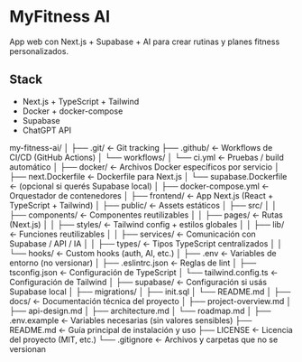 # MyFitness AI

App web con Next.js + Supabase + AI para crear rutinas y planes fitness personalizados.

## Stack

- Next.js + TypeScript + Tailwind
- Docker + docker-compose
- Supabase
- ChatGPT API



my-fitness-ai/
│
├── .git/                   ← Git tracking
├── .github/                ← Workflows de CI/CD (GitHub Actions)
│   └── workflows/
│       └── ci.yml          ← Pruebas / build automático
│
├── docker/                 ← Archivos Docker específicos por servicio
│   ├── next.Dockerfile     ← Dockerfile para Next.js
│   └── supabase.Dockerfile ← (opcional si querés Supabase local)
│
├── docker-compose.yml      ← Orquestador de contenedores
│
├── frontend/               ← App Next.js (React + TypeScript + Tailwind)
│   ├── public/             ← Assets estáticos
│   ├── src/
│   │   ├── components/     ← Componentes reutilizables
│   │   ├── pages/          ← Rutas (Next.js)
│   │   ├── styles/         ← Tailwind config + estilos globales
│   │   ├── lib/            ← Funciones reutilizables
│   │   ├── services/       ← Comunicación con Supabase / API / IA
│   │   ├── types/          ← Tipos TypeScript centralizados
│   │   └── hooks/          ← Custom hooks (auth, AI, etc.)
│   ├── .env                ← Variables de entorno (no versionar)
│   ├── .eslintrc.json      ← Reglas de lint
│   ├── tsconfig.json       ← Configuración de TypeScript
│   └── tailwind.config.ts  ← Configuración de Tailwind
│
├── supabase/               ← Configuración si usás Supabase local
│   ├── migrations/
│   ├── init.sql
│   └── README.md
│
├── docs/                   ← Documentación técnica del proyecto
│   ├── project-overview.md
│   ├── api-design.md
│   ├── architecture.md
│   └── roadmap.md
│
├── .env.example            ← Variables necesarias (sin valores sensibles)
├── README.md               ← Guía principal de instalación y uso
├── LICENSE                 ← Licencia del proyecto (MIT, etc.)
└── .gitignore              ← Archivos y carpetas que no se versionan
